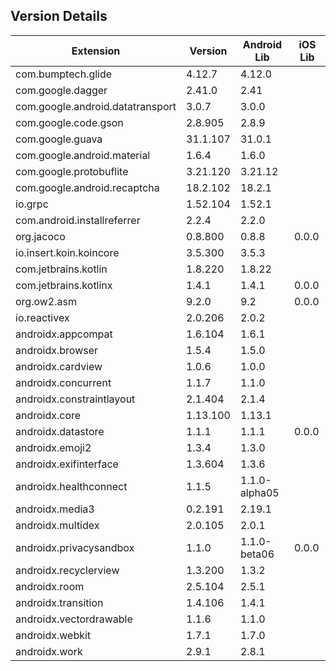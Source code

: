 ## Version Details

| Extension | Version | Android Lib | iOS Lib |
| --- | --- | --- | --- |
| com.bumptech.glide | 4.12.7 | 4.12.0 |  |
| com.google.dagger | 2.41.0 | 2.41 |  |
| com.google.android.datatransport | 3.0.7 | 3.0.0 |  |
| com.google.code.gson | 2.8.905 | 2.8.9 |  |
| com.google.guava | 31.1.107 | 31.0.1 |  |
| com.google.android.material | 1.6.4 | 1.6.0 |  |
| com.google.protobuflite | 3.21.120 | 3.21.12 |  |
| com.google.android.recaptcha | 18.2.102 | 18.2.1 |  |
| io.grpc | 1.52.104 | 1.52.1 |  |
| com.android.installreferrer | 2.2.4 | 2.2.0 |  |
| org.jacoco | 0.8.800 | 0.8.8 | 0.0.0 |
| io.insert.koin.koincore | 3.5.300 | 3.5.3 |  |
| com.jetbrains.kotlin | 1.8.220 | 1.8.22 |  |
| com.jetbrains.kotlinx | 1.4.1 | 1.4.1 | 0.0.0 |
| org.ow2.asm | 9.2.0 | 9.2 | 0.0.0 |
| io.reactivex | 2.0.206 | 2.0.2 |  |
| androidx.appcompat | 1.6.104 | 1.6.1 |  |
| androidx.browser | 1.5.4 | 1.5.0 |  |
| androidx.cardview | 1.0.6 | 1.0.0 |  |
| androidx.concurrent | 1.1.7 | 1.1.0 |  |
| androidx.constraintlayout | 2.1.404 | 2.1.4 |  |
| androidx.core | 1.13.100 | 1.13.1 |  |
| androidx.datastore | 1.1.1 | 1.1.1 | 0.0.0 |
| androidx.emoji2 | 1.3.4 | 1.3.0 |  |
| androidx.exifinterface | 1.3.604 | 1.3.6 |  |
| androidx.healthconnect | 1.1.5 | 1.1.0-alpha05 |  |
| androidx.media3 | 0.2.191 | 2.19.1 |  |
| androidx.multidex | 2.0.105 | 2.0.1 |  |
| androidx.privacysandbox | 1.1.0 | 1.1.0-beta06 | 0.0.0 |
| androidx.recyclerview | 1.3.200 | 1.3.2 |  |
| androidx.room | 2.5.104 | 2.5.1 |  |
| androidx.transition | 1.4.106 | 1.4.1 |  |
| androidx.vectordrawable | 1.1.6 | 1.1.0 |  |
| androidx.webkit | 1.7.1 | 1.7.0 |  |
| androidx.work | 2.9.1 | 2.8.1 |  |
